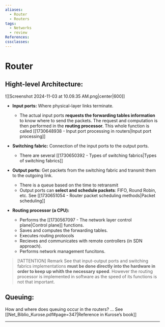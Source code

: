 ```yaml
---
aliases:
  - Router
  - Routers
tags:
  - Networks
  - review
References: 
cssclasses:
---
```

# Router
## Hight-level Architecture:
![[Screenshot 2024-11-03 at 10.09.35 AM.png|center|600]]

+ **Input ports:** 
  Where physical-layer links terminate. 
  + The actual input ports **requests the forwarding tables information** to know where to send the packets. The request and computation is then performed in the **routing processor.**  This whole function is called [[1730648938 - Input port processing in routers|Input port processing]]
    
+ **Switching fabric:** Connection of the input ports to the output ports.
	+ There are several [[1730650392 - Types of switching fabrics|Types of switching fabrics]]

+ **Output ports:** Get packets from the switching fabric and transmit them to the outgoing link.
	+ There is a queue based on the time to retransmit 
	+ Output ports can **select and schedule packets**: FIFO, Round Robin, etc. See [[1730651054 - Router packet scheduling methods|Packet scheduling]]

+ **Routing processor (a CPU):** 
	+ Performs the [[1730567097 - The network layer control plane|Control plane]] functions. 
	+ Saves and computes the forwarding tables.
	+ Executes routing protocols 
	+ Recieves and communicates with remote controllers (in SDN approach). 
	+ Performs network management funcitons.


> [!ATTENTION] Remark 
> See that input-output ports and switching fabrics implementations **must be done directly into the hardware in order to keep up whith the necessary speed**. 
> However the routing processor is implemented in software as the speed of its functions is not that important.

## Queuing: 
How and where does queuing occur in the routers? … See [[Net_Biblio_Kurose.pdf#page=347|Reference in Kurose’s book]]


***